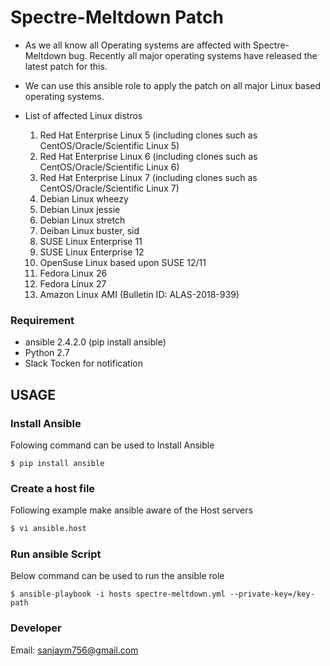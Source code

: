 
# Spectre-Meltdown Patch

* As we all know all Operating systems are affected with Spectre-Meltdown bug. Recently all major operating systems have released the latest patch for this.

* We can use this ansible role to apply the patch on all major Linux based operating systems.

* List of affected Linux distros

    1. Red Hat Enterprise Linux 5 (including clones such as CentOS/Oracle/Scientific Linux 5)
    2. Red Hat Enterprise Linux 6 (including clones such as CentOS/Oracle/Scientific Linux 6)
    3. Red Hat Enterprise Linux 7 (including clones such as CentOS/Oracle/Scientific Linux 7)
    4. Debian Linux wheezy
    5. Debian Linux jessie
    6. Debian Linux stretch
    7. Deiban Linux buster, sid
    8. SUSE Linux Enterprise 11
    9. SUSE Linux Enterprise 12
    10. OpenSuse Linux based upon SUSE 12/11
    11. Fedora Linux 26
    12. Fedora Linux 27
    13. Amazon Linux AMI (Bulletin ID: ALAS-2018-939)


### Requirement

* ansible 2.4.2.0 (pip install ansible)
* Python 2.7
* Slack Tocken for notification


## USAGE

### Install Ansible
Folowing command can be used to Install Ansible
```
$ pip install ansible
```

### Create a host file
Following example make ansible aware of the Host servers
```bash
$ vi ansible.host
```

### Run ansible Script
Below command can be used to run the ansible role
```
$ ansible-playbook -i hosts spectre-meltdown.yml --private-key=/key-path
```

### Developer

Email: sanjaym756@gmail.com
